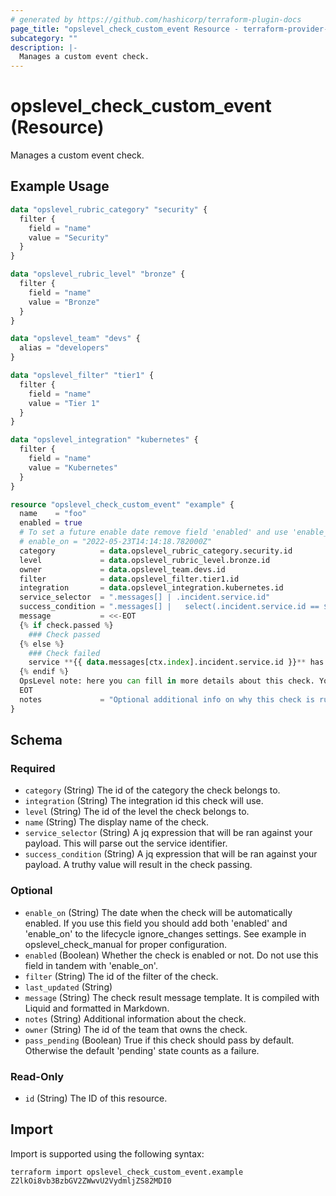 ```yaml
---
# generated by https://github.com/hashicorp/terraform-plugin-docs
page_title: "opslevel_check_custom_event Resource - terraform-provider-opslevel"
subcategory: ""
description: |-
  Manages a custom event check.
---
```


# opslevel_check_custom_event (Resource)

Manages a custom event check.

## Example Usage

```terraform
data "opslevel_rubric_category" "security" {
  filter {
    field = "name"
    value = "Security"
  }
}

data "opslevel_rubric_level" "bronze" {
  filter {
    field = "name"
    value = "Bronze"
  }
}

data "opslevel_team" "devs" {
  alias = "developers"
}

data "opslevel_filter" "tier1" {
  filter {
    field = "name"
    value = "Tier 1"
  }
}

data "opslevel_integration" "kubernetes" {
  filter {
    field = "name"
    value = "Kubernetes"
  }
}

resource "opslevel_check_custom_event" "example" {
  name    = "foo"
  enabled = true
  # To set a future enable date remove field 'enabled' and use 'enable_on'
  # enable_on = "2022-05-23T14:14:18.782000Z"
  category          = data.opslevel_rubric_category.security.id
  level             = data.opslevel_rubric_level.bronze.id
  owner             = data.opslevel_team.devs.id
  filter            = data.opslevel_filter.tier1.id
  integration       = data.opslevel_integration.kubernetes.id
  service_selector  = ".messages[] | .incident.service.id"
  success_condition = ".messages[] |   select(.incident.service.id == $ctx.alias) | .incident.status == \"resolved\""
  message           = <<-EOT
  {% if check.passed %}
    ### Check passed
  {% else %}
    ### Check failed
    service **{{ data.messages[ctx.index].incident.service.id }}** has an unresolved incident.
  {% endif %}
  OpsLevel note: here you can fill in more details about this check. You can even include `data` from the payload, `params` specified in the URL and context `ctx` such as the service alias for the current evaluation.
  EOT
  notes             = "Optional additional info on why this check is run or how to fix it"
}
```

<!-- schema generated by tfplugindocs -->
## Schema

### Required

- `category` (String) The id of the category the check belongs to.
- `integration` (String) The integration id this check will use.
- `level` (String) The id of the level the check belongs to.
- `name` (String) The display name of the check.
- `service_selector` (String) A jq expression that will be ran against your payload. This will parse out the service identifier.
- `success_condition` (String) A jq expression that will be ran against your payload. A truthy value will result in the check passing.

### Optional

- `enable_on` (String) The date when the check will be automatically enabled.
If you use this field you should add both 'enabled' and 'enable_on' to the lifecycle ignore_changes settings.
See example in opslevel_check_manual for proper configuration.
- `enabled` (Boolean) Whether the check is enabled or not.  Do not use this field in tandem with 'enable_on'.
- `filter` (String) The id of the filter of the check.
- `last_updated` (String)
- `message` (String) The check result message template. It is compiled with Liquid and formatted in Markdown.
- `notes` (String) Additional information about the check.
- `owner` (String) The id of the team that owns the check.
- `pass_pending` (Boolean) True if this check should pass by default. Otherwise the default 'pending' state counts as a failure.

### Read-Only

- `id` (String) The ID of this resource.

## Import

Import is supported using the following syntax:

```shell
terraform import opslevel_check_custom_event.example Z2lkOi8vb3BzbGV2ZWwvU2VydmljZS82MDI0
```
